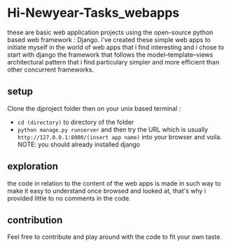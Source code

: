 # Hi-Newyear-Tasks_webapps
these are basic web application projects using the open-source python based web framework : Django.
i've created these simple web apps to initiate myself in the world of web apps that i find interesting and i chose to start with django the framework that follows the model–template–views architectural pattern that i find particulary simpler and more efficient than other concurrent frameworks.
## setup  
Clone the djproject folder
then on your unix based terminal :
- `cd (directory)` to directory of the folder
- `python manage.py runserver` 
and then try the URL which is usually `http://127.0.0.1:8000/(insert app name)` into your browser and voila.
NOTE: you should already installed django
## exploration 
the code in relation to the content of the web apps is made in such way to make it easy to understand once browsed and looked at, that's why i provided little to no comments in the code.
## contribution
Feel free to contribute and play around with the code to fit your own taste.
